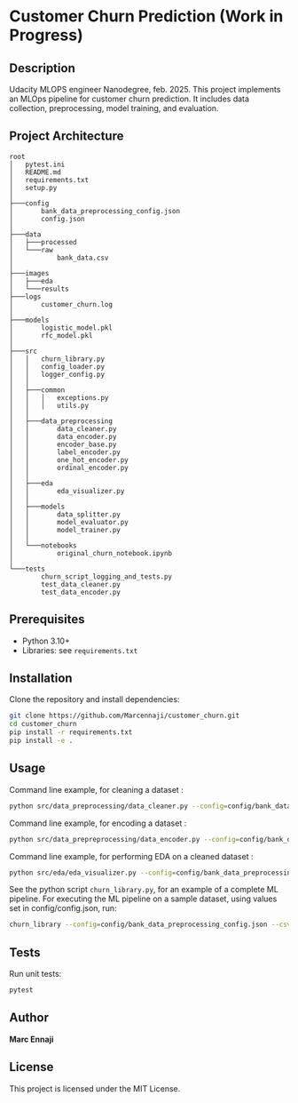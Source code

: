 # Customer Churn Prediction (Work in Progress)

## Description
Udacity MLOPS engineer Nanodegree, feb. 2025.
This project implements an MLOps pipeline for customer churn prediction. It includes data collection, preprocessing, model training, and evaluation.

## Project Architecture
```
root
│   pytest.ini
│   README.md
│   requirements.txt
│   setup.py
│
├───config
│       bank_data_preprocessing_config.json
│       config.json
│
├───data
│   ├───processed
│   └───raw
│           bank_data.csv
│
├───images
│   ├───eda
│   └───results
├───logs
│       customer_churn.log
│
├───models
│       logistic_model.pkl
│       rfc_model.pkl
│
├───src
│   │   churn_library.py
│   │   config_loader.py
│   │   logger_config.py
│   │
│   ├───common
│   │   │   exceptions.py
│   │   │   utils.py
│   │
│   ├───data_preprocessing
│   │       data_cleaner.py
│   │       data_encoder.py
│   │       encoder_base.py
│   │       label_encoder.py
│   │       one_hot_encoder.py
│   │       ordinal_encoder.py
│   │
│   ├───eda
│   │       eda_visualizer.py
│   │
│   ├───models
│   │       data_splitter.py
│   │       model_evaluator.py
│   │       model_trainer.py
│   │
│   └───notebooks
│           original_churn_notebook.ipynb
│
└───tests
        churn_script_logging_and_tests.py
        test_data_cleaner.py
        test_data_encoder.py
```

## Prerequisites
- Python 3.10+
- Libraries: see `requirements.txt`

## Installation
Clone the repository and install dependencies:
```bash
git clone https://github.com/Marcennaji/customer_churn.git
cd customer_churn
pip install -r requirements.txt
pip install -e .
```

## Usage
Command line example, for cleaning a dataset :
```bash
python src/data_preprocessing/data_cleaner.py --config=config/bank_data_preprocessing_config.json --csv=data/raw/bank_data.csv --result=data/processed/cleaned_bank_data.csv
```
Command line example, for encoding a dataset :
```bash
python src/data_prepreprocessing/data_encoder.py --config=config/bank_data_preprocessing_config.json --csv=data/raw/bank_data.csv --result=data/processed/encoded_bank_data.csv
```
Command line example, for performing EDA on a cleaned dataset :
```bash
python src/eda/eda_visualizer.py --config=config/bank_data_preprocessing_config.json --csv=data/raw/bank_data.csv --result=./images
```
See the python script `churn_library.py`, for an example of a complete ML pipeline.
For executing the ML pipeline on a sample dataset, using values set in config/config.json, run:
```bash
churn_library --config=config/bank_data_preprocessing_config.json --csv=data/raw/bank_data.csv --result=data/processed/encoded_bank_data.csv
```
## Tests
Run unit tests:
```bash
pytest
```

## Author
**Marc Ennaji** 

## License
This project is licensed under the MIT License.

